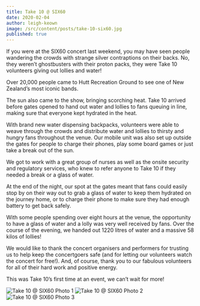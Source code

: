 ```yaml
---
title: Take 10 @ SIX60
date: 2020-02-04
author: leigh-keown
image: /src/content/posts/take-10-six60.jpg
published: true
---
```


If you were at the SIX60 concert last weekend, you may have seen people wandering the crowds with strange silver contraptions on their backs. No, they weren’t ghostbusters with their proton packs, they were Take 10 volunteers giving out lollies and water!

Over 20,000 people came to Hutt Recreation Ground to see one of New Zealand’s most iconic bands.

The sun also came to the show, bringing scorching heat. Take 10 arrived before gates opened to hand out water and lollies to fans queuing in line, making sure that everyone kept hydrated in the heat.

With brand new water dispensing backpacks, volunteers were able to weave through the crowds and distribute water and lollies to thirsty and hungry fans throughout the venue. Our mobile unit was also set up outside the gates for people to charge their phones, play some board games or just take a break out of the sun.

We got to work with a great group of nurses as well as the onsite security and regulatory services, who knew to refer anyone to Take 10 if they needed a break or a glass of water.

At the end of the night, our spot at the gates meant that fans could easily stop by on their way out to grab a glass of water to keep them hydrated on the journey home, or to charge their phone to make sure they had enough battery to get back safely.

With some people spending over eight hours at the venue, the opportunity to have a glass of water and a lolly was very well received by fans. Over the course of the evening, we handed out 1220 litres of water and a massive 58 kilos of lollies!

We would like to thank the concert organisers and performers for trusting us to help keep the concertgoers safe (and for letting our volunteers watch the concert for free!). And, of course, thank you to our fabulous volunteers for all of their hard work and positive energy.

This was Take 10’s first time at an event, we can’t wait for more!

![Take 10 @ SIX60 Photo 1](/img/news/take-10-six60-1.jpg)
![Take 10 @ SIX60 Photo 2](/img/news/take-10-six60-2.jpg)
![Take 10 @ SIX60 Photo 3](/img/news/take-10-six60-3.jpg)
